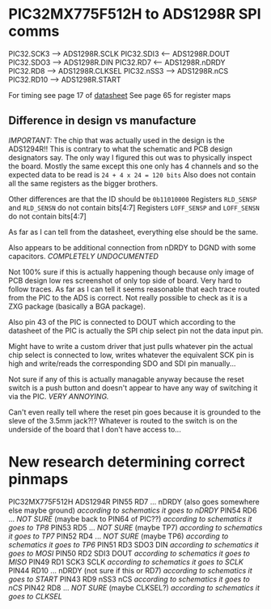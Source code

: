 # PIC32MX775F512H to ADS1298R SPI comms
PIC32.SCK3  --> ADS1298R.SCLK
PIC32.SDI3  <-- ADS1298R.DOUT
PIC32.SDO3  --> ADS1298R.DIN
PIC32.RD7   <-- ADS1298R.nDRDY
PIC32.RD8   --> ADS1298R.CLKSEL
PIC32.nSS3  --> ADS1298R.nCS
PIC32.RD10  --> ADS1298R.START

For timing see page 17 of [datasheet](https://www.ti.com/lit/ds/symlink/ads1298r.pdf?ts=1691984863544&ref_url=https%253A%252F%252Fwww.ti.com%252Fproduct%252FADS1298R)
See page 65 for register maps

## Difference in design vs manufacture
*IMPORTANT:* The chip that was actually used in the design is the ADS1294R!! 
This is contrary to what the schematic and PCB design designators say.
The only way I figured this out was to physically inspect the board.
Mostly the same except this one only has 4 channels and so the expected data
to be read is `24 + 4 x 24 = 120 bits`
Also does not contain all the same registers as the bigger brothers.

Other differences are that the ID should be `0b11010000`
Registers `RLD_SENSP` and `RLD_SENSN` do not contain bits[4:7]
Registers `LOFF_SENSP` and `LOFF_SENSN` do not contain bits[4:7]

As far as I can tell from the datasheet, everything else should be the same.

Also appears to be additional connection from nDRDY to DGND with some capacitors.
*COMPLETELY UNDOCUMENTED*

Not 100% sure if this is actually happening though because only image of PCB design
low res screenshot of only top side of board. Very hard to follow traces.
As far as I can tell it seems reasonable that each trace routed from the PIC to the ADS
is correct. Not really possible to check as it is a ZXG package (basically a BGA package).

Also pin 43 of the PIC is connected to DOUT which according to the datasheet of the PIC
is actually the SPI chip select pin not the data input pin.

Might have to write a custom driver that just pulls whatever pin the actual chip select
is connected to low, writes whatever the equivalent SCK pin is high and write/reads
the corresponding SDO and SDI pin manually...

Not sure if any of this is actually managable anyway because the reset switch
is a push button and doesn't appear to have any way of switching it via the PIC.
*VERY ANNOYING.*

Can't even really tell where the reset pin goes because it is grounded to the sleve of
the 3.5mm jack?!? Whatever is routed to the switch is on the underside of the board
that I don't have access to...


# New research determining correct pinmaps
PIC32MX775F512H         ADS1294R
PIN55 RD7 ...           nDRDY (also goes somewhere else maybe ground) _according to schematics it goes to nDRDY_
PIN54 RD6 ...           *NOT SURE* (maybe back to PIN64 of PIC??) _according to schematics it goes to TP8_
PIN53 RD5 ...           *NOT SURE* (maybe TP7) _according to schematics it goes to TP7_
PIN52 RD4 ...           *NOT SURE* (maybe TP6) _according to schematics it goes to TP6_
PIN51 RD3 SDO3          DIN _according to schematics it goes to MOSI_
PIN50 RD2 SDI3          DOUT _according to schematics it goes to MISO_
PIN49 RD1 SCK3          SCLK _according to schematics it goes to SCLK_
PIN44 RD10 ...          nDRDY (not sure if this or RD7) _according to schematics it goes to START_
PIN43 RD9 nSS3          nCS _according to schematics it goes to nCS_
PIN42 RD8 ...           *NOT SURE* (maybe CLKSEL?) _according to schematics it goes to CLKSEL_

